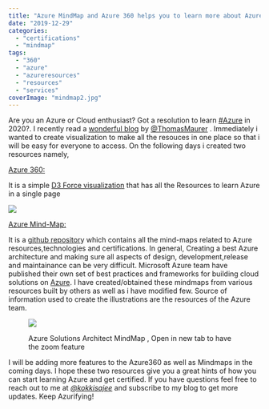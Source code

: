 ```yaml
---
title: "Azure MindMap and Azure 360 helps you to learn more about Azure"
date: "2019-12-29"
categories: 
  - "certifications"
  - "mindmap"
tags: 
  - "360"
  - "azure"
  - "azureresources"
  - "resources"
  - "services"
coverImage: "mindmap2.jpg"
---
```


Are you an Azure or Cloud enthusiast? Got a resolution to learn [#Azure](https://www.linkedin.com/feed/hashtag/?highlightedUpdateUrns=urn%3Ali%3Aactivity%3A6616654176497823744&keywords=%23Azure&originTrackingId=jSzdquiDS%2BSyyztiL9ol4Q%3D%3D) in 2020?. I recently read a [wonderful blog](https://www.thomasmaurer.ch/2019/12/how-to-learn-microsoft-azure-in-2020/) by [@ThomasMaurer](https://twitter.com/ThomasMaurer) . Immediately i wanted to create visualization to make all the resouces in one place so that i will be easy for everyone to access. On the following days i created two resources namely,

[Azure 360:](https://azure360.azurewebsites.net/)

It is a simple [D3 Force visualization](https://azure360.azurewebsites.net/) that has all the Resources to learn Azure in a single page

![](https://sajeetharan.wordpress.com/wp-content/uploads/2019/12/azure360.jpg?w=1024)

[Azure Mind-Map:](https://github.com/sajeetharan/azure-mindmap)

It is a [github repositor](https://github.com/sajeetharan/azure-mindmap)y which contains all the mind-maps related to Azure resources,technologies and certifications. In general, Creating a best Azure architecture and making sure all aspects of design, development,release and maintainance can be very difficult. Microsoft Azure team have published their own set of best practices and frameworks for building cloud solutions on [Azure](https://docs.microsoft.com/en-us/azure/architecture/guide/). I have created/obtained these mindmaps from various resources built by others as well as i have modified few. Source of information used to create the illustrations are the resources of the Azure team.

<figure>

![](https://coggle-downloads-production.s3.eu-west-1.amazonaws.com/6b3de3dd76cd714b243a91942ee76e60766640c63ea1b40cea44bf5fb2539123/azure_1_Microsoft_Azure_Solution_Architecturetwitter-icon_kokkisajee.png?AWSAccessKeyId=ASIA4YTCGXFHFNH27BEJ&Expires=1577629058&Signature=vdk2c6aL%2B5%2BLDpGBCupUL6owEmU%3D&x-amz-security-token=IQoJb3JpZ2luX2VjEFAaCWV1LXdlc3QtMSJIMEYCIQC21LOJ9OJZMSObuU34XRB644lfJUDVn8qrFrkSH2cxXAIhAK4vCgY1qKm2j5sXhxHMoAd4p%2Byp%2B0e6GPmGeDwpOgvlKt8BCLn%2F%2F%2F%2F%2F%2F%2F%2F%2F%2FwEQABoMODc3NDUzMDMxNzU4IgwB7fdi82meuhB4yGoqswEPMwleVgHNkYfNnIlklaqj0nS7Hc49h%2FPVZ%2Fo7mZO1MoSs6Wtpzx2ZxQGhKDjAcXszePvFn%2BGjq2C6bqwuINSLhvOmvb4TgQzdIAaO111cgootjDsuxcPoZBFfNFf5arOdwm7B35mM85RZrzI4QbC9A6XCADXQ6PSsppxr4CL%2F0oUb89zuLmAeanLQaR33eYZtSLPlEZuc26PJQjX2dO7fJStZ062HQEEPwxE69RZZLWiERjDCrqHwBTrfAaw7ynyyzT%2BHmWPbquqGpfR7JuYos9zYw%2B2d9zEfFp2q0yhXftM2wFlpeM%2FMIPlI51auCTCZhpJenajzT4%2BIPhQ4JwpYnLIgxCxtStU4UcptmkWqgnBnnTIQ%2F6Um4L8k9nF%2FiozeuzeFo66AO%2FJOajKXHwFZYAE9bQMPu0DzQOfU3v7QZwqFfbf1RKn1iIXyHIvim1aBBUTu6fibbDBgMM%2FBSb%2B4ki4CpNsNW%2B%2B%2FpGvaGDIfuuQD77wlAoBv3X3tlcuBj3EaX9hPe3ozIS%2F%2FKA4aobsxPPmIMQQRyQtbKKo%3D)

<figcaption>

Azure Solutions Architect MindMap , Open in new tab to have the zoom feature

</figcaption>

</figure>

I will be adding more features to the Azure360 as well as Mindmaps in the coming days. I hope these two resources give you a great hints of how you can start learning Azure and get certified. If you have questions feel free to reach out to me at _[@kokkisajee](https://twitter.com/kokkisajee)_ and subscribe to my blog to get more updates. Keep Azurifying!
